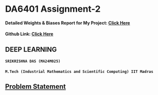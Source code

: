# DA6401 Assignment-2
#### Detailed Weights & Biases Report for My Project: [Click Here](https://wandb.ai/ma24m025-indian-institute-of-technology-madras/iNaturalist-CNN/reports/MA24M025_DA6401-Assignment-2-Report--VmlldzoxMjI2NzYyOQ?accessToken=o2eqcgzy3d6q1lswatnsd3sad5dkg2ijmxa3xbzw5mxn7nxix8eyc9ffv57jm5ry)
#### Github Link: [Click Here](https://github.com/dassrikrishna/da6401_assignment2)
## DEEP LEARNING
#### ```SRIKRISHNA DAS (MA24M025)```
#### `M.Tech (Industrial Mathematics and Scientific Computing) IIT Madras`
 

## [Problem Statement](https://wandb.ai/sivasankar1234/DA6401/reports/DA6401-Assignment-2--VmlldzoxMjAyNjgyNw)
